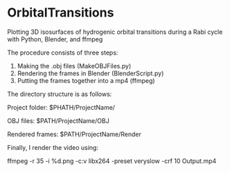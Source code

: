 # OrbitalTransitions
Plotting 3D isosurfaces of hydrogenic orbital transitions during a Rabi cycle with Python, Blender, and ffmpeg

The procedure consists of three steps:

1) Making the .obj files (MakeOBJFiles.py)
2) Rendering the frames in Blender (BlenderScript.py)
3) Putting the frames together into a mp4 (ffmpeg)

The directory structure is as follows:

Project folder: $PHATH/ProjectName/

OBJ files: $PATH/ProjectName/OBJ

Rendered frames: $PATH/ProjectName/Render


Finally, I render the video using:

ffmpeg -r 35 -i %d.png -c:v libx264 -preset veryslow -crf 10 Output.mp4



